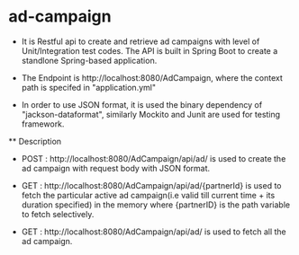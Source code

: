 # ad-campaign

* It is Restful api to create and retrieve ad campaigns with level of Unit/Integration test codes. The API is built in Spring Boot to create a standlone Spring-based application.

* The Endpoint is http://localhost:8080/AdCampaign, where the context path is specifed in "application.yml"

* In order to use JSON format, it is used the binary dependency of "jackson-dataformat", similarly Mockito and Junit are used for testing framework.

** Description

* POST : http://localhost:8080/AdCampaign/api/ad/ is used to create the ad campaign with request body with JSON format.

* GET : http://localhost:8080/AdCampaign/api/ad/{partnerId} is used to fetch the particular active ad campaign(i.e valid till current time + its duration specified) in the memory where {partnerID} is the path variable to fetch selectively.

* GET : http://localhost:8080/AdCampaign/api/ad/ is used to fetch all the ad campaign.







